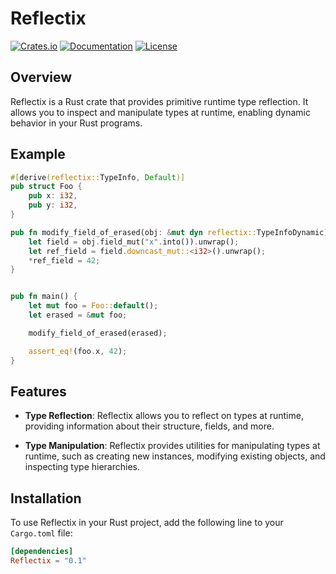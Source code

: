 # Reflectix

[![Crates.io](https://img.shields.io/crates/v/reflectix.svg)](https://crates.io/crates/reflectix)
[![Documentation](https://docs.rs/reflectix/badge.svg)](https://docs.rs/reflectix)
[![License](https://img.shields.io/crates/l/reflectix.svg)](https://github.com/abusers-inc/reflectix/blob/main/LICENSE)

## Overview

Reflectix is a Rust crate that provides primitive runtime type reflection. It allows you to inspect and manipulate types at runtime, enabling dynamic behavior in your Rust programs.

## Example

```rust
#[derive(reflectix::TypeInfo, Default)]
pub struct Foo {
    pub x: i32,
    pub y: i32,
}

pub fn modify_field_of_erased(obj: &mut dyn reflectix::TypeInfoDynamic) {
    let field = obj.field_mut("x".into()).unwrap();
    let ref_field = field.downcast_mut::<i32>().unwrap();
    *ref_field = 42;
}


pub fn main() {
    let mut foo = Foo::default();
    let erased = &mut foo;

    modify_field_of_erased(erased);

    assert_eq!(foo.x, 42);
}

```

## Features

- **Type Reflection**: Reflectix allows you to reflect on types at runtime, providing information about their structure, fields, and more.

- **Type Manipulation**: Reflectix provides utilities for manipulating types at runtime, such as creating new instances, modifying existing objects, and inspecting type hierarchies.

## Installation

To use Reflectix in your Rust project, add the following line to your `Cargo.toml` file:

```toml
[dependencies]
Reflectix = "0.1"
```

